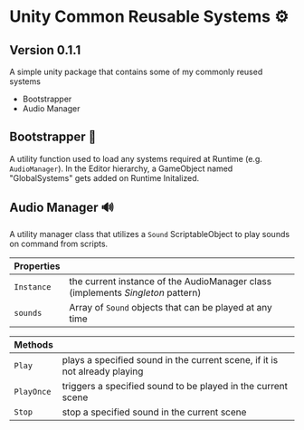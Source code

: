 # Unity Common Reusable Systems ⚙️

## Version 0.1.1

A simple unity package that contains some of my commonly reused systems

- Bootstrapper
- Audio Manager

## Bootstrapper 🧰

A utility function used to load any systems required at Runtime (e.g. `AudioManager`). In the Editor hierarchy, a GameObject named "GlobalSystems" gets added on Runtime Initalized.

## Audio Manager 🔊

A utility manager class that utilizes a `Sound` ScriptableObject to play sounds on command from scripts.

| **Properties** |                                                                                 |
| -------------- | ------------------------------------------------------------------------------- |
| `Instance`     | the current instance of the AudioManager class (implements _Singleton_ pattern) |
| `sounds`       | Array of `Sound` objects that can be played at any time                         |

| **Methods** |                                                                            |
| ----------- | -------------------------------------------------------------------------- |
| `Play`      | plays a specified sound in the current scene, if it is not already playing |
| `PlayOnce`  | triggers a specified sound to be played in the current scene               |
| `Stop`      | stop a specified sound in the current scene                                |
